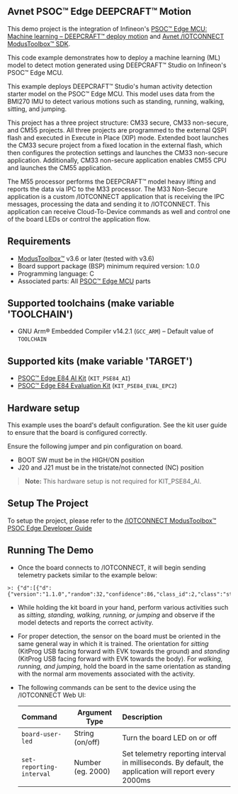 ## Avnet PSOC™ Edge DEEPCRAFT™ Motion

This demo project is the integration of Infineon's [PSOC&trade; Edge MCU: Machine learning – DEEPCRAFT™ deploy motion](https://github.com/Infineon/mtb-example-psoc-edge-ml-deepcraft-deploy-motion/tree/release-v2.0.0)
and [Avnet /IOTCONNECT ModusToolbox&trade; SDK](https://github.com/avnet-iotconnect/avnet-iotc-mtb-sdk). 

This code example demonstrates how to deploy a machine learning (ML) model to detect motion generated using DEEPCRAFT&trade; Studio on Infineon's PSOC&trade; Edge MCU.

This example deploys DEEPCRAFT&trade; Studio's human activity detection starter model on the PSOC&trade; Edge MCU. This model uses data from the BMI270 IMU to detect various motions such as standing, running, walking, sitting, and jumping.

This project has a three project structure: CM33 secure, CM33 non-secure, and CM55 projects. All three projects are programmed to the external QSPI flash and executed in Execute in Place (XIP) mode. Extended boot launches the CM33 secure project from a fixed location in the external flash, which then configures the protection settings and launches the CM33 non-secure application. Additionally, CM33 non-secure application enables CM55 CPU and launches the CM55 application.

The M55 processor performs the DEEPCRAFT™ model heavy lifting and reports the data via IPC to the M33 processor.
The M33 Non-Secure application is a custom /IOTCONNECT application that is receiving the IPC messages, 
processing the data and sending it to /IOTCONNECT. 
This application can receive Cloud-To-Device commands as well and control one of the board LEDs or control the application flow.    

## Requirements

- [ModusToolbox&trade;](https://www.infineon.com/modustoolbox) v3.6 or later (tested with v3.6)
- Board support package (BSP) minimum required version: 1.0.0
- Programming language: C
- Associated parts: All [PSOC&trade; Edge MCU](https://www.infineon.com/products/microcontroller/32-bit-psoc-arm-cortex/32-bit-psoc-edge-arm) parts

## Supported toolchains (make variable 'TOOLCHAIN')

- GNU Arm&reg; Embedded Compiler v14.2.1 (`GCC_ARM`) – Default value of `TOOLCHAIN`

## Supported kits (make variable 'TARGET')

- [PSOC&trade; Edge E84 AI Kit](https://www.infineon.com/KIT_PSE84_AI) (`KIT_PSE84_AI`)
- [PSOC&trade; Edge E84 Evaluation Kit](https://www.infineon.com/KIT_PSE84_EVAL) (`KIT_PSE84_EVAL_EPC2`)

## Hardware setup

This example uses the board's default configuration. 
See the kit user guide to ensure that the board is configured correctly.

Ensure the following jumper and pin configuration on board.
- BOOT SW must be in the HIGH/ON position
- J20 and J21 must be in the tristate/not connected (NC) position

> **Note:** This hardware setup is not required for KIT_PSE84_AI.

## Setup The Project

To setup the project, please refer to the 
[/IOTCONNECT ModusToolbox&trade; PSOC Edge Developer Guide](DEVELOPER_GUIDE.md)

## Running The Demo

- Once the board connects to /IOTCONNECT, it will begin sending telemetry packets similar to the example below:
```
>: {"d":[{"d":{"version":"1.1.0","random":32,"confidence":86,"class_id":2,"class":"standing","event_detected":true}}]}
```

- While holding the kit board in your hand, perform various activities 
such as *sitting, standing, walking, running, or jumping* 
and observe if the model detects and reports the correct activity.


- For proper detection, the sensor on the board must be oriented in the same general way in which it is trained. 
The orientation for *sitting* (KitProg USB facing forward with EVK towards the ground) and *standing* (KitProg USB facing forward with EVK towards the body). 
For *walking, running, and jumping*, hold the board in the same orientation as standing with the normal arm movements associated with the activity.


- The following commands can be sent to the device using the /IOTCONNECT Web UI:

    | Command                  | Argument Type     | Description                                                        |
    |:-------------------------|-------------------|:----------------------------------------------------------------------------------------------------------------------------------------------------------------------------|
    | `board-user-led`         | String (on/off)   | Turn the board LED on or off                                                                                                                                                |
    | `set-reporting-interval` | Number (eg. 2000) | Set telemetry reporting interval in milliseconds.  By default, the application will report every 2000ms                                     |
